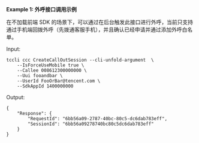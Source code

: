 **Example 1: 外呼接口调用示例**

在不加载前端 SDK 的场景下，可以通过在后台触发此接口进行外呼，当前只支持通过手机端回拨外呼（先拨通客服手机），并且确认已经申请并通过添加外呼白名单。

Input: 

```
tccli ccc CreateCallOutSession --cli-unfold-argument  \
    --IsForceUseMobile true \
    --Callee 008612300000000 \
    --Uui fooandbar \
    --UserId FooOrBar@tencent.com \
    --SdkAppId 1400000000
```

Output: 
```
{
    "Response": {
        "RequestId": "6bb56a09-2787-40bc-80c5-dc6dab783eff",
        "SessionId": "6bb56a09278740bc80c5dc6dab783eff"
    }
}
```

